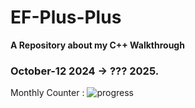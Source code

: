 # EF-Plus-Plus
**A Repository about my C++ Walkthrough**
### October-12 2024 -> ??? 2025.
 Monthly Counter : ![progress](https://progress-bar.xyz/4/ "progress") 
